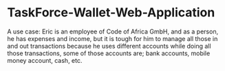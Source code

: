 # TaskForce-Wallet-Web-Application
A use case: Eric is an employee of Code of Africa GmbH, and as a person, he has expenses and income, but it is tough for him to manage all those in and out transactions because he uses different accounts while doing all those transactions, some of those accounts are; bank accounts, mobile money account, cash, etc.
